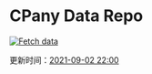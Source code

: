 # CPany Data Repo

[![Fetch data](https://github.com/yjl9903/CPany/actions/workflows/fetch.yml/badge.svg)](https://github.com/yjl9903/CPany/actions/workflows/fetch.yml)

<!-- START_SECTION: update_time -->
更新时间：[2021-09-02 22:00](https://www.timeanddate.com/worldclock/fixedtime.html?msg=Fetch+data&iso=20210902T220010&p1=237)
<!-- END_SECTION: update_time -->
